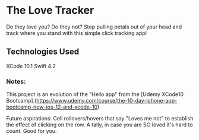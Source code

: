 
# The Love Tracker

Do they love you? Do they not? Stop pulling petals out of your head and track where you stand with this simple click tracking app!

## Technologies Used

XCode 10.1
Swift 4.2

### Notes:

This project is an evolution of the "Hello app" from the [Udemy XCode10 Bootcamp].(https://www.udemy.com/course/the-10-day-iphone-app-bootcamp-new-ios-12-and-xcode-10)

Future aspirations: Cell rollovers/hovers that say "Loves me not" to establish the effect of clicking on the row. A tally, in case you are SO loved it's hard to count. Good for you.
